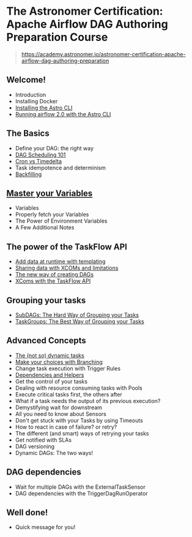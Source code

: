 # The Astronomer Certification: Apache Airflow DAG Authoring Preparation Course
> https://academy.astronomer.io/astronomer-certification-apache-airflow-dag-authoring-preparation

## Welcome!
  - Introduction
  - Installing Docker
  - [Installing the Astro CLI](01_03_installing_the_astro_cli.md)    
  - [Running airflow 2.0 with the Astro CLI](01_04_running_airflow.md)

## The Basics
  - Define your DAG: the right way
  - [DAG Scheduling 101](02_02_dag_scheduling.md)
  - [Cron vs Timedelta](02_03_cron_vs_timedelta.md)
  - Task idempotence and determinism
  - [Backfilling](02_05_backfilling.md)

## [Master your Variables](astro/dags/dag_03_master_your_variables.py)
  - Variables
  - Properly fetch your Variables
  - The Power of Environment Variables
  - A Few Additional Notes

## The power of the TaskFlow API
  - [Add data at runtime with templating](astro/dags/dag_04_01_add_data_at_runtime_with_templating.py)
  - [Sharing data with XCOMs and limitations](astro/dags/dag_04_02_sharing_data_with_xcoms.py)
  - [The new way of creating DAGs](astro/dags/dag_04_03_new_way_of_creating_dags.py)
  - [XComs with the TaskFlow API](astro/dags/dag_04_04_xcoms_with_the_taskflow_api.py)

## Grouping your tasks
  - [SubDAGs: The Hard Way of Grouping your Tasks](astro/dags/dag_05_01_subdags.py)
  - [TaskGroups: The Best Way of Grouping your Tasks](astro/dags/dag_05_02_taskgroups.py)

## Advanced Concepts
  - [The (not so) dynamic tasks](astro/dags/dag_06_01_dynamic_tasks.py)
  - [Make your choices with Branching](astro/dags/dag_06_02_branching.py)
  - Change task execution with Trigger Rules
  - [Dependencies and Helpers](astro/dags/dag_06_04_dependencies_and_helpers.py)
  - Get the control of your tasks
  - Dealing with resource consuming tasks with Pools
  - Execute critical tasks first, the others after
  - What if a task needs the output of its previous execution?
  - Demystifying wait for downstream
  - All you need to know about Sensors
  - Don't get stuck with your Tasks by using Timeouts
  - How to react in case of failure? or retry?
  - The different (and smart) ways of retrying your tasks
  - Get notified with SLAs
  - DAG versioning
  - Dynamic DAGs: The two ways!

## DAG dependencies
  - Wait for multiple DAGs with the ExternalTaskSensor
  - DAG dependencies with the TriggerDagRunOperator

## Well done!
  - Quick message for you!
